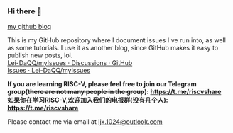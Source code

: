 ### Hi there 👋
[my github blog](https://lei-daqq.github.io/)

This is my GitHub repository where I document issues I've run into, as well as some tutorials. I use it as another blog, since GitHub makes it easy to publish new posts, lol.
</br>
<a href='https://github.com/Lei-DaQQ/myIssues/discussions'>Lei-DaQQ/myIssues · Discussions · GitHub</a>
</br>
<a href='https://github.com/Lei-DaQQ/myIssues/issues'>Issues · Lei-DaQQ/myIssues</a>


**If you are learning RISC-V, please feel free to join our Telegram group(~~there are not many people in the group~~): https://t.me/riscvshare** </br>
**如果你在学习RISC-V,欢迎加入我们的电报群(~~没有几个人~~): https://t.me/riscvshare**

Please contact me via email at ljx.1024@outlook.com


<!--
**Lei-DaQQ/Lei-DaQQ** is a ✨ _special_ ✨ repository because its `README.md` (this file) appears on your GitHub profile.
Here are some ideas to get you started:

- 🔭 I’m currently working on ...
- 🌱 I’m currently learning ...
- 👯 I’m looking to collaborate on ...
- 🤔 I’m looking for help with ...
- 💬 Ask me about ...
- 📫 How to reach me: ...
- 😄 Pronouns: ...
- ⚡ Fun fact: ...
-->
